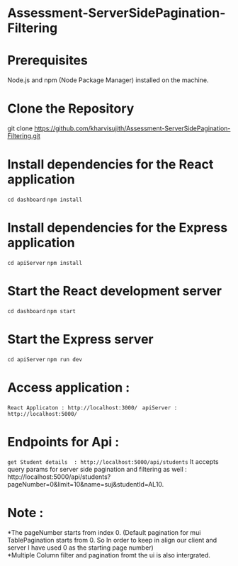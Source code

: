 # Assessment-ServerSidePagination-Filtering
# Prerequisites
Node.js and npm (Node Package Manager) installed on the machine.
# Clone the Repository 
git clone https://github.com/kharvisujith/Assessment-ServerSidePagination-Filtering.git 


  # Install dependencies for the React application
  `cd dashboard`
  `npm install`
  
 # Install dependencies for the Express application
  `cd apiServer`
  `npm install`

 # Start the React development server
  `cd dashboard`
  `npm start`

 # Start the Express server
  `cd apiServer`
  `npm run dev`


# Access application : 
  `React Applicaton : http://localhost:3000/ ` 
  `apiServer : http://localhost:5000/  `

# Endpoints for Api : 
  `get Student details  : http://localhost:5000/api/students`
  It accepts query params for server side pagination and filtering as well : http://localhost:5000/api/students?pageNumber=0&limit=10&name=suj&studentId=AL10.
  
# Note : 
*The pageNumber starts from index 0. (Default pagination for mui TablePagination starts from 0. So In order to keep in align our client and server I have used 0 as the starting page number) <br/>
*Multiple Column filter and pagination fromt the ui is also intergrated.



  


